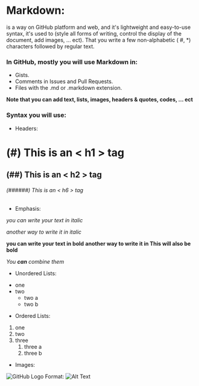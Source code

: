 # Markdown: 
is a way on GitHub platform and web, and it's lightweight and easy-to-use syntax, it's used to (style all forms of writing, control the display of the document, add images, ... ect). That you write a few non-alphabetic ( #, *) characters followed by regular text.
### In GitHub, mostly you will use Markdown in:
- Gists.
- Comments in Issues and Pull Requests.
- Files with the .md or .markdown extension.

**Note that you can add text, lists, images, headers & quotes, codes, ... ect**
###  Syntax you will use:
- Headers:
# (#) This is an < h1 > tag
## (##) This is an < h2 > tag
###### (######) This is an < h6 > tag

- Emphasis:

*you can write your text in italic*

_another way to write it in italic_

**you can write your text in bold**
__another way to write it in This will also be bold__

_You **can** combine them_

- Unordered Lists:
* one
* two
  * two a  
  * two b
- Ordered Lists:
1. one 
1. two
1. three
   1. three a
   1. three b
- Images:


![GitHub Logo](/images/logo.png)
Format: ![Alt Text](url)

